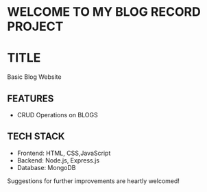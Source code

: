 # WELCOME TO MY BLOG RECORD PROJECT 

# TITLE 
Basic Blog Website

## FEATURES

- CRUD Operations on BLOGS

## TECH STACK 

- Frontend: HTML, CSS,JavaScript
- Backend: Node.js, Express.js
- Database: MongoDB

Suggestions for further improvements are heartly welcomed! 
